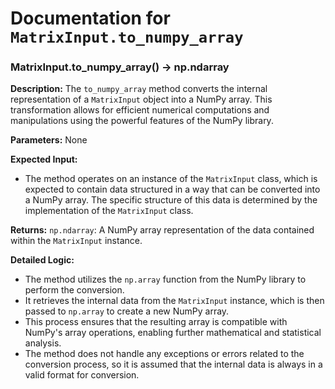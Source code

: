 # Documentation for `MatrixInput.to_numpy_array`

### MatrixInput.to_numpy_array() -> np.ndarray

**Description:**
The `to_numpy_array` method converts the internal representation of a `MatrixInput` object into a NumPy array. This transformation allows for efficient numerical computations and manipulations using the powerful features of the NumPy library.

**Parameters:**
None

**Expected Input:**
- The method operates on an instance of the `MatrixInput` class, which is expected to contain data structured in a way that can be converted into a NumPy array. The specific structure of this data is determined by the implementation of the `MatrixInput` class.

**Returns:**
`np.ndarray`: A NumPy array representation of the data contained within the `MatrixInput` instance.

**Detailed Logic:**
- The method utilizes the `np.array` function from the NumPy library to perform the conversion.
- It retrieves the internal data from the `MatrixInput` instance, which is then passed to `np.array` to create a new NumPy array.
- This process ensures that the resulting array is compatible with NumPy's array operations, enabling further mathematical and statistical analysis.
- The method does not handle any exceptions or errors related to the conversion process, so it is assumed that the internal data is always in a valid format for conversion.
